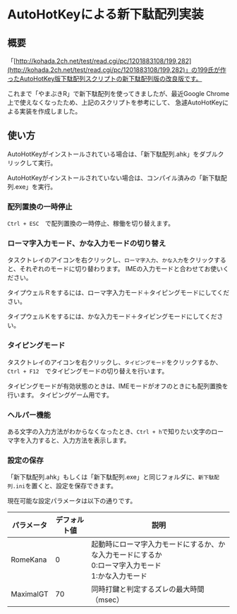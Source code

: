 # AutoHotKeyによる新下駄配列実装

## 概要

「[http://kohada.2ch.net/test/read.cgi/pc/1201883108/199,282](http://kohada.2ch.net/test/read.cgi/pc/1201883108/199,282)」の199氏が作ったAutoHotKey版下駄配列スクリプトの新下駄配列版の改良版です。

これまで「やまぶきR」で新下駄配列を使ってきましたが、最近Google Chrome上で使えなくなったため、上記のスクリプトを参考にして、
急遽AutoHotKeyによる実装を作成しました。

## 使い方

AutoHotKeyがインストールされている場合は、「新下駄配列.ahk」をダブルクリックして実行。

AutoHotKeyがインストールされていない場合は、コンパイル済みの「新下駄配列.exe」を実行。


### 配列置換の一時停止

`Ctrl + ESC`　で配列置換の一時停止、稼働を切り替えます。

### ローマ字入力モード、かな入力モードの切り替え

タスクトレイのアイコンを右クリックし、`ローマ字入力`、`かな入力`をクリックすると、それぞれのモードに切り替わります。
IMEの入力モードと合わせてお使いください。

タイプウェルＲをするには、ローマ字入力モード＋タイピングモードにしてください。

タイプウェルＫをするには、かな入力モード＋タイピングモードにしてください。


### タイピングモード

タスクトレイのアイコンを右クリックし、`タイピングモード`をクリックするか、`Ctrl + F12`　でタイピングモードの切り替えを行います。

タイピングモードが有効状態のときは、IMEモードがオフのときにも配列置換を行います。
タイピングゲーム用です。

### ヘルパー機能

ある文字の入力方法がわからなくなったとき、`Ctrl + h`で知りたい文字のローマ字を入力すると、入力方法を表示します。

### 設定の保存

「新下駄配列.ahk」もしくは「新下駄配列.exe」と同じフォルダに、`新下駄配列.ini`を置くと、設定を保存できます。

現在可能な設定パラメータは以下の通りです。

|パラメータ  |デフォルト値  |説明  |
|---|---|---|
|RomeKana  |0  | 起動時にローマ字入力モードにするか、かな入力モードにするか<br/> 0:ローマ字入力モード<br/> 1:かな入力モード |
|MaximalGT  |70  | 同時打鍵と判定するズレの最大時間（msec） |
